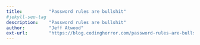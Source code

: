 ```yaml
---
title:          "Password rules are bullshit"
#jekyll-seo-tag
description:    "Password rules are bullshit"
author:         "Jeff Atwood"
ext-url:        "https://blog.codinghorror.com/password-rules-are-bullshit/"
---
```

